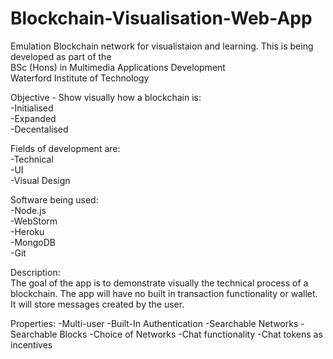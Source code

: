 # Blockchain-Visualisation-Web-App
Emulation Blockchain network for visualistaion and learning.
This is being developed as part of the  
BSc (Hons) in Multimedia Applications Development  
Waterford Institute of Technology

Objective - Show visually how a blockchain is:  
-Initialised  
-Expanded  
-Decentalised  

Fields of development are:  
-Technical  
-UI  
-Visual Design  

Software being used:  
-Node.js  
-WebStorm  
-Heroku  
-MongoDB  
-Git  

Description:  
The goal of the app is to demonstrate visually the technical process of a blockchain. The app will have no built in transaction functionality or wallet. It will store messages created by the user. 

Properties:
-Multi-user 
-Built-In Authentication 
-Searchable Networks 
-Searchable Blocks 
-Choice of Networks 
-Chat functionality 
-Chat tokens as incentives 

